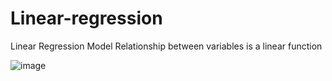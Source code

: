 # Linear-regression
Linear Regression Model
Relationship between variables is a linear function


![image](https://github.com/Ali-Elgendy/Linear-regression/assets/140459975/18634bc8-1b2d-4fd9-a1ee-63e51e0ab47e)

